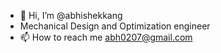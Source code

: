- 👋 Hi, I’m @abhishekkang
- Mechanical Design and Optimization engineer  
- 📫 How to reach me abh0207@gmail.com

<!---
abhishekkang/abhishekkang is a ✨ special ✨ repository because its `README.md` (this file) appears on your GitHub profile.
You can click the Preview link to take a look at your changes.
--->
